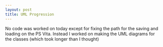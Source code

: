 ```yaml
---
layout: post
title: UML Progression
---
```

No code was worked on today except for fixing the path for the saving and loading on the PS Vita. Instead I worked on making the UML diagrams for the classes (which took longer than I thought)
